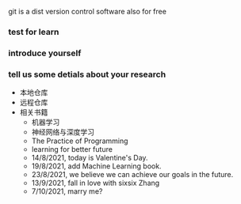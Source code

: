 git is a dist version control software
also for free

### test for learn
### introduce yourself
### tell us some detials about your research

+ 本地仓库
+ 远程仓库
+ 相关书籍
  + 机器学习
  + 神经网络与深度学习
  + The Practice of Programming
  + learning for better future
  + 14/8/2021, today is Valentine's Day.
  + 19/8/2021, add Machine Learning book.
  + 23/8/2021, we believe we can achieve our goals in the future.
  + 13/9/2021, fall in love with sixsix Zhang
  + 7/10/2021, marry me?
